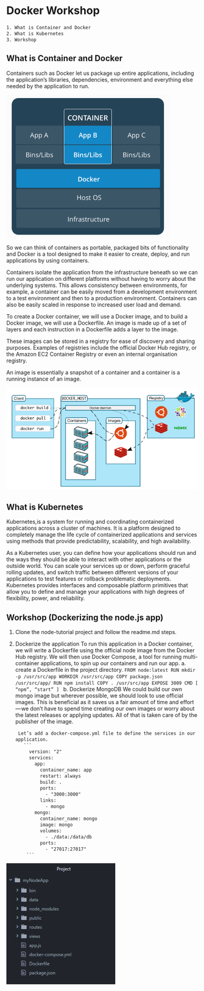 # Docker Workshop
    1. What is Container and Docker
    2. What is Kubernetes
    3. Workshop
    
## What is Container and Docker

Containers such as Docker let us package up entire applications, including the application’s libraries, dependencies, environment and everything else needed by the application to run.

![Image of Docker](/Docker/images/docker.png)

So we can think of containers as portable, packaged bits of functionality and Docker is a tool designed to make it easier to create, deploy, and run applications by using containers. 

Containers isolate the application from the infrastructure beneath so we can run our application on different platforms without having to worry about the underlying systems.
This allows consistency between environments, for example, a container can be easily moved from a development environment to a test environment and then to a production environment. Containers can also be easily scaled in response to increased user load and demand.

To create a Docker container, we will use a Docker image, and to build a Docker image, we will use a Dockerfile. An image is made up of a set of layers and each instruction in a Dockerfile adds a layer to the image.


These images can be stored in a registry for ease of discovery and sharing purposes. Examples of registries include the official Docker Hub registry, or the Amazon EC2 Container Registry or even an internal organisation registry.

An image is essentially a snapshot of a container and a container is a running instance of an image.

![Image of DockerRegistry](/Docker/images/dockerRepository.png)

## What is Kubernetes

Kubernetes,is a system for running and coordinating containerized applications across a cluster of machines. It is a platform designed to completely manage the life cycle of containerized applications and services using methods that provide predictability, scalability, and high availability.

As a Kubernetes user, you can define how your applications should run and the ways they should be able to interact with other applications or the outside world. You can scale your services up or down, perform graceful rolling updates, and switch traffic between different versions of your applications to test features or rollback problematic deployments. Kubernetes provides interfaces and composable platform primitives that allow you to define and manage your applications with high degrees of flexibility, power, and reliability.

## Workshop (Dockerizing the node.js app)
1. Clone the node-tutorial project and follow the readme.md steps.
2. Dockerize the application
    To run this application in a Docker container, we will write a Dockerfile using the official node image from the Docker Hub registry. We will then use Docker Compose, a tool for running multi-container applications, to spin up our containers and run our app.
    a.  create a Dockerfile in the project directory.
            ```FROM node:latest
            RUN mkdir -p /usr/src/app
            WORKDIR /usr/src/app
            COPY package.json /usr/src/app/
            RUN npm install
            COPY . /usr/src/app
            EXPOSE 3009
            CMD [ “npm”, “start” ]
            ```
    b.  Dockerize MongoDB
        We could build our own mongo image but wherever possible, we should look to use official images.
        This is beneficial as it saves us a fair amount of time and effort — we don’t have to spend time creating our own images or worry about the latest releases or applying updates. All of that is taken care of by the publisher of the image.
    
        Let’s add a docker-compose.yml file to define the services in our application.
          ```
            version: "2"
            services:
              app:
                container_name: app
                restart: always
                build: .
                ports:
                  - "3000:3000"
                links:
                  - mongo
              mongo:
                container_name: mongo
                image: mongo
                volumes:
                  - ./data:/data/db
                ports:
                  - "27017:27017"
           ```
![Image of Project](/Docker/images/project.png)
